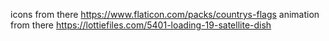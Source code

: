 icons from there https://www.flaticon.com/packs/countrys-flags
animation from there https://lottiefiles.com/5401-loading-19-satellite-dish